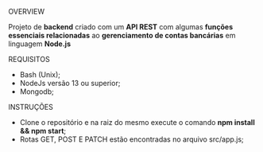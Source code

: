 OVERVIEW

Projeto de **backend** criado com um **API REST** com algumas **funções essenciais relacionadas** ao **gerenciamento de contas bancárias** em linguagem **Node.js**

REQUISITOS

- Bash (Unix);
- NodeJs versão 13 ou superior;
- Mongodb;

INSTRUÇÕES

- Clone o repositório e na raiz do mesmo execute o comando **npm install && npm start**;
- Rotas GET, POST E PATCH estão encontradas no arquivo src/app.js;

